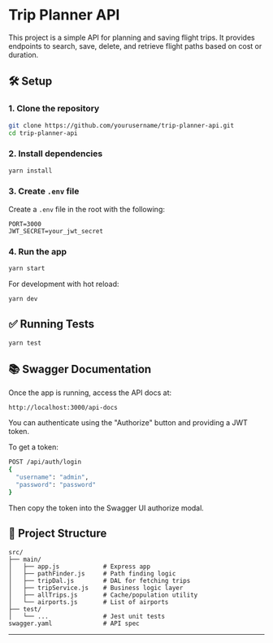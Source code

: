 
# Trip Planner API

This project is a simple API for planning and saving flight trips. It provides endpoints to search, save, delete, and retrieve flight paths based on cost or duration.

## 🛠️ Setup

### 1. Clone the repository
```bash
git clone https://github.com/yourusername/trip-planner-api.git
cd trip-planner-api
```

### 2. Install dependencies
```bash
yarn install
```

### 3. Create `.env` file
Create a `.env` file in the root with the following:
```env
PORT=3000
JWT_SECRET=your_jwt_secret
```

### 4. Run the app
```bash
yarn start
```

For development with hot reload:
```bash
yarn dev
```

## ✅ Running Tests
```bash
yarn test
```

## 📚 Swagger Documentation

Once the app is running, access the API docs at:

```
http://localhost:3000/api-docs
```

You can authenticate using the "Authorize" button and providing a JWT token.

To get a token:
```bash
POST /api/auth/login
{
  "username": "admin",
  "password": "password"
}
```

Then copy the token into the Swagger UI authorize modal.

## 📁 Project Structure
```
src/
├── main/
│   ├── app.js            # Express app
│   ├── pathFinder.js     # Path finding logic
│   ├── tripDal.js        # DAL for fetching trips
│   ├── tripService.js    # Business logic layer
│   ├── allTrips.js       # Cache/population utility
│   └── airports.js       # List of airports
├── test/
│   └── ...               # Jest unit tests
swagger.yaml              # API spec
```

---